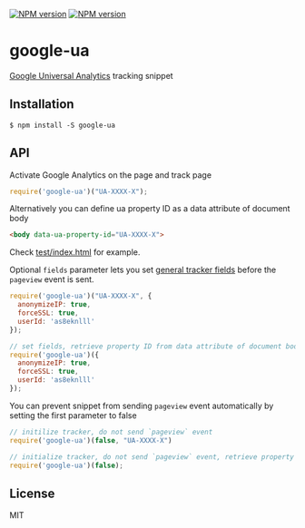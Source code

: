 [![NPM version](https://img.shields.io/npm/v/google-ua.svg)](https://www.npmjs.com/package/google-ua)
[![NPM version](https://img.shields.io/npm/l/google-ua.svg)](https://www.npmjs.com/package/google-ua)

# google-ua

  [Google Universal Analytics][gua] tracking snippet

## Installation

    $ npm install -S google-ua

## API

  Activate Google Analytics on the page and track page

```javascript
require('google-ua')("UA-XXXX-X");
```

  Alternatively you can define ua property ID as a data attribute of document body

```html
<body data-ua-property-id="UA-XXXX-X">
```

  Check [test/index.html](https://github.com/pirxpilot/google-ua/blob/master/test/index.html) for example.

  Optional `fields` parameter lets you set [general tracker fields][fields] before the `pageview` event is sent.

```javascript
require('google-ua')("UA-XXXX-X", {
  anonymizeIP: true,
  forceSSL: true,
  userId: 'as8eknlll'
});

// set fields, retrieve property ID from data attribute of document body
require('google-ua')({
  anonymizeIP: true,
  forceSSL: true,
  userId: 'as8eknlll'
});

```

  You can prevent snippet from sending `pageview` event automatically by setting the first parameter to false
```javascript
// initilize tracker, do not send `pageview` event
require('google-ua')(false, "UA-XXXX-X")

// initialize tracker, do not send `pageview` event, retrieve property ID from data attribute of document body
require('google-ua')(false);

```

## License

  MIT

[gua]: https://support.google.com/analytics/answer/2790010?hl=en
[fields]: https://developers.google.com/analytics/devguides/collection/analyticsjs/field-reference#general
